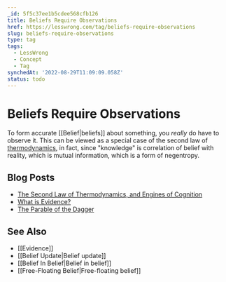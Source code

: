 ```yaml
---
_id: 5f5c37ee1b5cdee568cfb126
title: Beliefs Require Observations
href: https://lesswrong.com/tag/beliefs-require-observations
slug: beliefs-require-observations
type: tag
tags:
  - LessWrong
  - Concept
  - Tag
synchedAt: '2022-08-29T11:09:09.058Z'
status: todo
---
```


# Beliefs Require Observations

To form accurate [[Belief|beliefs]] about something, you *really* do have to observe it. This can be viewed as a special case of the second law of [thermodynamics](https://wiki.lesswrong.com/wiki/thermodynamics), in fact, since "knowledge" is correlation of belief with reality, which is mutual information, which is a form of negentropy.

## Blog Posts

- [The Second Law of Thermodynamics, and Engines of Cognition](http://lesswrong.com/lw/o5/the_second_law_of_thermodynamics_and_engines_of/)
- [What is Evidence?](http://lesswrong.com/lw/jl/what_is_evidence/)
- [The Parable of the Dagger](http://lesswrong.com/lw/ne/the_parable_of_the_dagger/)

## See Also

- [[Evidence]]
- [[Belief Update|Belief update]]
- [[Belief In Belief|Belief in belief]]
- [[Free-Floating Belief|Free-floating belief]]
